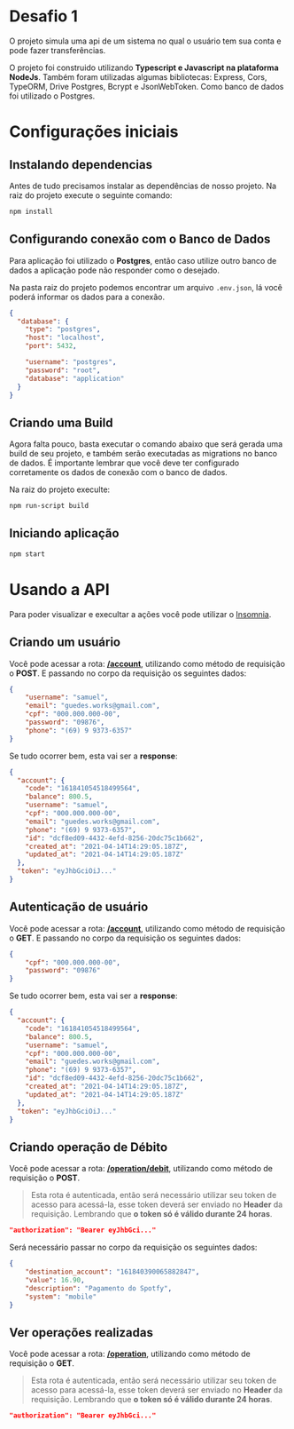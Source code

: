 # Desafio 1
O projeto simula uma api de um sistema no qual o usuário tem sua conta e pode fazer transferências.

O projeto foi construido utilizando **Typescript e Javascript na plataforma NodeJs**. Também foram utilizadas algumas bibliotecas: Express, Cors, TypeORM, Drive Postgres, Bcrypt e JsonWebToken. Como banco de dados foi utilizado o Postgres.

# Configurações iniciais
## Instalando dependencias
Antes de tudo precisamos instalar as dependências de nosso projeto. Na raiz do projeto execute o seguinte comando:

```bash
npm install

```

## Configurando conexão com o Banco de Dados
Para aplicação foi utilizado o **Postgres**, então caso utilize outro banco de dados a aplicação pode não responder como o desejado.

Na pasta raiz do projeto podemos encontrar um arquivo `.env.json`, lá você poderá informar os dados para a conexão.

```json
{
  "database": {
    "type": "postgres",
    "host": "localhost",
    "port": 5432,

    "username": "postgres",
    "password": "root",
    "database": "application"
  }
}
```

## Criando uma Build
Agora falta pouco, basta executar o comando abaixo que será gerada uma build de seu projeto, e também serão executadas as migrations no banco de dados. É importante lembrar que você deve ter configurado corretamente os dados de conexão com o banco de dados.

Na raiz do projeto execulte:
```bash
npm run-script build

```

## Iniciando aplicação
```bash
npm start

```

# Usando a API
Para poder visualizar e execultar a ações você pode utilizar o [Insomnia](https://insomnia.rest/).

## Criando um usuário
Você pode acessar a rota: **[/account](http://localhost:3333/account)**, utilizando como método de requisição o **POST**. E passando no corpo da requisição os seguintes dados:
```json
{
	"username": "samuel",
	"email": "guedes.works@gmail.com",
	"cpf": "000.000.000-00",
	"password": "09876",
	"phone": "(69) 9 9373-6357"
}
```

Se tudo ocorrer bem, esta vai ser a **response**:
```json
{
  "account": {
    "code": "161841054518499564",
    "balance": 800.5,
    "username": "samuel",
    "cpf": "000.000.000-00",
    "email": "guedes.works@gmail.com",
    "phone": "(69) 9 9373-6357",
    "id": "dcf8ed09-4432-4efd-8256-20dc75c1b662",
    "created_at": "2021-04-14T14:29:05.187Z",
    "updated_at": "2021-04-14T14:29:05.187Z"
  },
  "token": "eyJhbGciOiJ..."
}
```

## Autenticação de usuário
Você pode acessar a rota: **[/account](http://localhost:3333/account)**, utilizando como método de requisição o **GET**. E passando no corpo da requisição os seguintes dados:
```json
{
	"cpf": "000.000.000-00",
	"password": "09876"
}
```

Se tudo ocorrer bem, esta vai ser a **response**:
```json
{
  "account": {
    "code": "161841054518499564",
    "balance": 800.5,
    "username": "samuel",
    "cpf": "000.000.000-00",
    "email": "guedes.works@gmail.com",
    "phone": "(69) 9 9373-6357",
    "id": "dcf8ed09-4432-4efd-8256-20dc75c1b662",
    "created_at": "2021-04-14T14:29:05.187Z",
    "updated_at": "2021-04-14T14:29:05.187Z"
  },
  "token": "eyJhbGciOiJ..."
}
```

## Criando operação de Débito
Você pode acessar a rota: **[/operation/debit](http://localhost:3333/operation/debit)**, utilizando como método de requisição o **POST**.

> Esta rota é autenticada, então será necessário utilizar seu token de acesso para acessá-la, esse token deverá ser enviado no **Header** da requisição. Lembrando que **o token só é válido durante 24 horas**.

```json
"authorization": "Bearer eyJhbGci..."
```

Será necessário passar no corpo da requisição os seguintes dados:
```json
{
	"destination_account": "161840390065882847",
	"value": 16.90,
	"description": "Pagamento do Spotfy",
	"system": "mobile"
}
```

## Ver operações realizadas
Você pode acessar a rota: **[/operation](http://localhost:3333/operation/debit)**, utilizando como método de requisição o **GET**.

> Esta rota é autenticada, então será necessário utilizar seu token de acesso para acessá-la, esse token deverá ser enviado no **Header** da requisição. Lembrando que **o token só é válido durante 24 horas**.

```json
"authorization": "Bearer eyJhbGci..."
```
